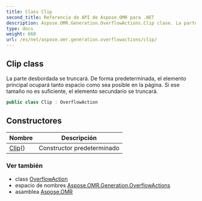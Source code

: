```yaml
---
title: Class Clip
second_title: Referencia de API de Aspose.OMR para .NET
description: Aspose.OMR.Generation.OverflowActions.Clip clase. La parte desbordada se truncará. De forma predeterminada el elemento principal ocupará tanto espacio como sea posible en la página. Si ese tamaño no es suficiente el elemento secundario se truncará.
type: docs
weight: 660
url: /es/net/aspose.omr.generation.overflowactions/clip/
---
```

## Clip class

La parte desbordada se truncará. De forma predeterminada, el elemento principal ocupará tanto espacio como sea posible en la página. Si ese tamaño no es suficiente, el elemento secundario se truncará.

```csharp
public class Clip : OverflowAction
```

## Constructores

| Nombre | Descripción |
| --- | --- |
| [Clip](clip/)() | Constructor predeterminado |

### Ver también

* class [OverflowAction](../overflowaction/)
* espacio de nombres [Aspose.OMR.Generation.OverflowActions](../../aspose.omr.generation.overflowactions/)
* asamblea [Aspose.OMR](../../)


